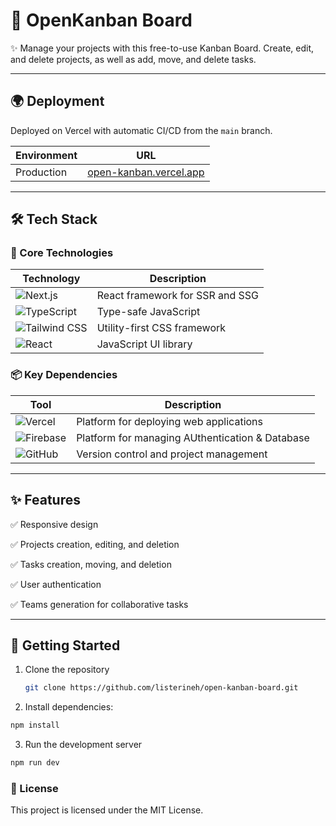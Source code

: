 # 🚀 OpenKanban Board

✨ Manage your projects with this free-to-use Kanban Board. Create, edit, and delete projects, as well as add, move, and delete tasks.

---

## 🌍 Deployment

Deployed on Vercel with automatic CI/CD from the `main` branch.

| Environment | URL |
|-------------|-----|
| Production  | [open-kanban.vercel.app](https://open-kanban.vercel.app) |

---

## 🛠 Tech Stack

### 🔧 Core Technologies

| Technology | Description |
|------------|-------------|
| ![Next.js](https://img.shields.io/badge/-Next.js-000000?logo=next.js) | React framework for SSR and SSG |
| ![TypeScript](https://img.shields.io/badge/-TypeScript-3178C6?logo=typescript) | Type-safe JavaScript |
| ![Tailwind CSS](https://img.shields.io/badge/-Tailwind_CSS-38B2AC?logo=tailwind-css) | Utility-first CSS framework |
| ![React](https://img.shields.io/badge/-React-61DAFB?logo=react) | JavaScript UI library |


### 📦 Key Dependencies

| Tool | Description |
|------|-------------|
| ![Vercel](https://img.shields.io/badge/-Vercel-000000?logo=vercel) | Platform for deploying web applications |
| ![Firebase](https://img.shields.io/badge/-Firebase-FFCA28?logo=firebase) | Platform for managing AUthentication & Database |
| ![GitHub](https://img.shields.io/badge/-GitHub-181717?logo=github) | Version control and project management |

---

## ✨ Features

✅ Responsive design

✅ Projects creation, editing, and deletion

✅ Tasks creation, moving, and deletion

✅ User authentication

✅ Teams generation for collaborative tasks

---

## 🏁 Getting Started

1. Clone the repository
   ```bash
   git clone https://github.com/listerineh/open-kanban-board.git
   ```
2. Install dependencies:
```bash
npm install
```
3. Run the development server
```bash
npm run dev
```

### 📝 License

This project is licensed under the MIT License.